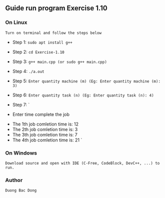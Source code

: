 ## Guide run program Exercise 1.10 ##

### On Linux ###
`
Turn on terminal and follow the steps below
`

* Step 1:
`
sudo apt install g++
`

* Step 2:
`
cd Exercise-1.10
`

* Step 3:
`
g++ main.cpp (or sudo g++ main.cpp)
`

* Step 4:
`
./a.out
`

* Step 5:
`
Enter quantity machine (m)
(Eg: Enter quantity machine (m): 3)
`

* Step 6:
`
Enter quantity task (n)
(Eg: Enter quantity task (n): 4)
`

* Step 7:
`
* Enter time complete the job
- The 1th job comletion time is: 12
- The 2th job comletion time is: 3
- The 3th job comletion time is: 7
- The 4th job comletion time is: 21
`

### On Windows ###
`
Download source and open with IDE (C-Free, CodeBlock, DevC++, ...) to run.
`

### Author ###
`
Duong Bac Dong
`